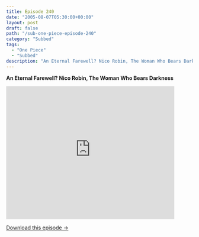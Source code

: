 ```yaml
---
title: Episode 240
date: "2005-08-07T05:30:00+00:00"
layout: post
draft: false
path: "/sub-one-piece-episode-240"
category: "Subbed"
tags:
  - "One Piece"
  - "Subbed"
description: "An Eternal Farewell? Nico Robin, The Woman Who Bears Darkness"
---
```


**An Eternal Farewell? Nico Robin, The Woman Who Bears Darkness**

<iframe width="640" height="360" src="https://www.rapidvideo.com/e/FXQH4NTP5F" frameborder="0" marginwidth=0 marginheight=0 scrolling=no allowfullscreen style="max-width:90%;"></iframe>

<a href="http://ouo.io/qs/eCodkFEQ?s=https://www.rapidvideo.com/d/FXQH4NTP5F" class="styled_a">Download this episode →</a>

